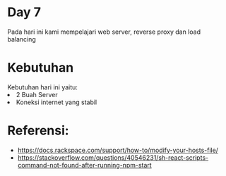 <h1>Day 7</h1>
Pada hari ini kami mempelajari web server, reverse proxy dan load balancing<p>

<h1>Kebutuhan</h1>
Kebutuhan hari ini yaitu:
<li> 2 Buah Server </li>
<li> Koneksi internet yang stabil  </li>

# Referensi:
- https://docs.rackspace.com/support/how-to/modify-your-hosts-file/
- https://stackoverflow.com/questions/40546231/sh-react-scripts-command-not-found-after-running-npm-start
